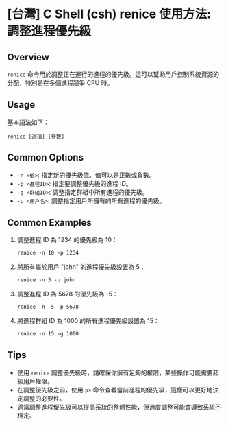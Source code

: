 # [台灣] C Shell (csh) renice 使用方法: 調整進程優先級

## Overview
`renice` 命令用於調整正在運行的進程的優先級。這可以幫助用戶控制系統資源的分配，特別是在多個進程競爭 CPU 時。

## Usage
基本語法如下：
```
renice [選項] [參數]
```

## Common Options
- `-n <值>`: 指定新的優先級值。值可以是正數或負數。
- `-p <進程ID>`: 指定要調整優先級的進程 ID。
- `-g <群組ID>`: 調整指定群組中所有進程的優先級。
- `-u <用戶名>`: 調整指定用戶所擁有的所有進程的優先級。

## Common Examples
1. 調整進程 ID 為 1234 的優先級為 10：
   ```csh
   renice -n 10 -p 1234
   ```

2. 將所有屬於用戶 "john" 的進程優先級設置為 5：
   ```csh
   renice -n 5 -u john
   ```

3. 調整進程 ID 為 5678 的優先級為 -5：
   ```csh
   renice -n -5 -p 5678
   ```

4. 將進程群組 ID 為 1000 的所有進程優先級設置為 15：
   ```csh
   renice -n 15 -g 1000
   ```

## Tips
- 使用 `renice` 調整優先級時，請確保你擁有足夠的權限，某些操作可能需要超級用戶權限。
- 在調整優先級之前，使用 `ps` 命令查看當前進程的優先級，這樣可以更好地決定調整的必要性。
- 適當調整進程優先級可以提高系統的整體性能，但過度調整可能會導致系統不穩定。